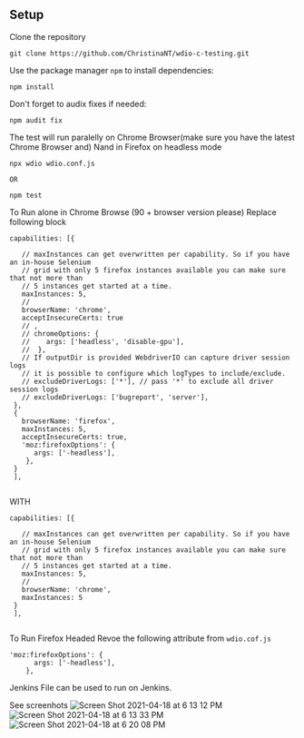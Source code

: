 ## Setup

Clone the repository
```
git clone https://github.com/ChristinaNT/wdio-c-testing.git
```

Use the package manager `npm` to install dependencies:
```
npm install
```

Don't forget to audix fixes if needed:
```
npm audit fix
```

The test will run paralelly on Chrome Browser(make sure you have the latest Chrome Browser and) Nand in Firefox on headless mode
```
npx wdio wdio.conf.js

OR

npm test
```

To Run alone in Chrome Browse (90 + browser version please) Replace following block  
```
capabilities: [{
    
   // maxInstances can get overwritten per capability. So if you have an in-house Selenium
   // grid with only 5 firefox instances available you can make sure that not more than
   // 5 instances get started at a time.
   maxInstances: 5,
   //
   browserName: 'chrome',
   acceptInsecureCerts: true
   // ,
   // chromeOptions: {
   //    args: ['headless', 'disable-gpu'],
   //  },
   // If outputDir is provided WebdriverIO can capture driver session logs
   // it is possible to configure which logTypes to include/exclude.
   // excludeDriverLogs: ['*'], // pass '*' to exclude all driver session logs
   // excludeDriverLogs: ['bugreport', 'server'],
 },
 {
   browserName: 'firefox',
   maxInstances: 5,
   acceptInsecureCerts: true,
   'moz:firefoxOptions': {
      args: ['-headless'],
    },
 }
 ],
 
```
WITH

```
capabilities: [{
    
   // maxInstances can get overwritten per capability. So if you have an in-house Selenium
   // grid with only 5 firefox instances available you can make sure that not more than
   // 5 instances get started at a time.
   maxInstances: 5,
   //
   browserName: 'chrome',
   maxInstances: 5
 }
 ],
 

```

To Run Firefox Headed Revoe the following attribute from `wdio.cof.js`

```
'moz:firefoxOptions': {
      args: ['-headless'],
    },

```

Jenkins File can be used to run on Jenkins.

See screenhots
![Screen Shot 2021-04-18 at 6 13 12 PM](https://user-images.githubusercontent.com/35588518/115162636-a6cb7680-a072-11eb-9f2f-b7eba2c9da6d.png)
![Screen Shot 2021-04-18 at 6 13 33 PM](https://user-images.githubusercontent.com/35588518/115162637-a8953a00-a072-11eb-8151-dff7ff070193.png)
![Screen Shot 2021-04-18 at 6 20 08 PM](https://user-images.githubusercontent.com/35588518/115162651-be0a6400-a072-11eb-8e82-c75894133567.png)

